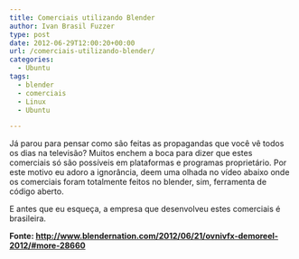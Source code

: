```yaml
---
title: Comerciais utilizando Blender
author: Ivan Brasil Fuzzer
type: post
date: 2012-06-29T12:00:20+00:00
url: /comerciais-utilizando-blender/
categories:
  - Ubuntu
tags:
  - blender
  - comerciais
  - Linux
  - Ubuntu

---
```

Já parou para pensar como são feitas as propagandas que você vê todos os dias na televisão? Muitos enchem a boca para dizer que estes comerciais só são possíveis em plataformas e programas proprietário. Por este motivo eu adoro a ignorância, deem uma olhada no vídeo abaixo onde os comerciais foram totalmente feitos no blender, sim, ferramenta de código aberto.

<p style="text-align: center;">
</p>

E antes que eu esqueça, a empresa que desenvolveu estes comerciais é brasileira.

**Fonte: <http://www.blendernation.com/2012/06/21/ovnivfx-demoreel-2012/#more-28660>**